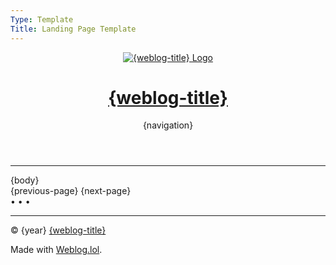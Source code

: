 ```yaml
---
Type: Template
Title: Landing Page Template
---
```


<!DOCTYPE html>
<html lang="en">
  <!-- Landing Page Template -->
  <!-- Weblog.lol/configuration/landing-page-template.md -->
  <!-- HEAD -->
  <head>
    <meta charset="UTF-8">
    <meta name="viewport" content="width=device-width, initial-scale=1">
    <title>{weblog-title}</title>
    <meta property="og:title" content="{weblog-title}">
    <meta name="description" content="{weblog-description}">
    <meta property="og:description" content="{weblog-description}">
    <meta property="og:type" content="article">
    <meta property="og:url" content="{permalink}">
    <!-- <meta property="og:url" content="{location}"> -->
    <meta property="og:image" content="https://profiles.cache.lol/luxury-format/picture.png">
    <!-- FEDIVERSE CREATOR -->
    <meta name="fediverse:creator" content="@luxury_format@social.lol">
    <!-- FEEDS -->
    <link rel="alternate" type="application/atom+xml" title="{weblog-title} Atom Feed" href="">
    <link rel="alternate" type="application/rss+xml" title="{weblog-title} RSS Feed" href="">
    <link rel="alternate" type="application/json" title="{weblog-title} JSON Feed" href="">
    <!-- BLOGROLL -->
    <!-- <link rel="blogroll" type="text/xml" href="/blogroll/opml.xml" title="{weblog-title} blogroll"> -->
    <!-- ICONS -->
    <link rel="apple-touch-icon" sizes="180x180" href="https://profiles.cache.lol/luxury-format/picture.png">
    <link rel="icon" type="image/png" sizes="32x32" href="https://profiles.cache.lol/luxury-format/picture.png">
    <link rel="icon" type="image/png" sizes="16x16" href="https://profiles.cache.lol/luxury-format/picture.png">
    <!-- <link rel="manifest" href="/site.webmanifest">
    <link rel="mask-icon" href="/safari-pinned-tab.svg" color="#0080FF">
    <meta name="msapplication-TileColor" content="#0080FF"> -->
    <!-- THEME COLOR -->
    <meta name="theme-color" content="#0080FF">
    <!-- FAVICON.ICO -->
    <link rel='icon' type='image/x-icon' href='https://luxury-format.omg.lol/favicon.ico'>
    <!-- Font Awesome Icons -->
    <link rel="preconnect" href="https://cdnjs.cloudflare.com">
    <link rel="stylesheet" href="https://cdnjs.cloudflare.com/ajax/libs/font-awesome/6.7.2/css/all.min.css" crossorigin="anonymous" referrerpolicy="no-referrer">
    <!-- /style.css -->
    <link rel="stylesheet" href="/style.css">
    <!-- Highlight Code Blocks - Dracula Theme v1.2.5 -->
    <link rel="stylesheet" href="/dracula.css">
  </head>
  <!-- BODY -->
  <body>
    <!-- HEADER -->
    <header class="weblog-header">
      <div class="logo-title">
        <a href="/">
          <img src="https://profiles.cache.lol/luxury-format/picture.png" alt="{weblog-title} Logo">
          <h1 class="weblog-title">{weblog-title}</h1>
        </a>
      </div>
      <div class="header-icons">
        <a href="https://social.lol/@luxury_format" aria-label="Mastodon"><i class="fa-brands fa-mastodon"></i></a>
        <a href="/feeds" aria-label="RSS Feeds"><i class="fa-solid fa-rss"></i></a>
      </div>
      <div class="weblog-navigation">
        {navigation}
      </div>
    </header>
    <hr>
    <!-- MAIN -->
    <main>
      {body}
      <nav>
        {previous-page}
        {next-page}
      </nav>
      <span class="divider">&bull; &bull; &bull;</span>
    </main>
    <!-- FOOTER -->
    <footer>
      <hr>
      <p>&copy; {year} <a href="/">{weblog-title}</a></p>
      <p class="footer-weblog-p">Made with <a href="https://weblog.lol">Weblog.lol</a>.</p>
    </footer>
  </body>
</html>

